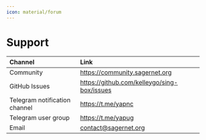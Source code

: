 ```yaml
---
icon: material/forum
---
```


# Support

| Channel                       | Link                                        |
|:------------------------------|:--------------------------------------------|
| Community                     | https://community.sagernet.org              |
| GitHub Issues                 | https://github.com/kelleygo/sing-box/issues |
| Telegram notification channel | https://t.me/yapnc                          |
| Telegram user group           | https://t.me/yapug                          |
| Email                         | contact@sagernet.org                        |
